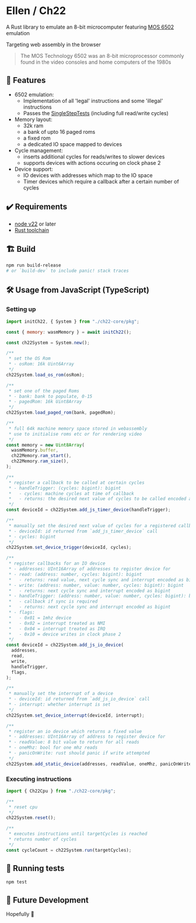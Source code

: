 # Ellen / Ch22

A Rust library to emulate an 8-bit microcomputer featuring [MOS 6502](https://en.wikipedia.org/wiki/MOS_Technology_6502) emulation

Targeting web assembly in the browser

> The MOS Technology 6502 was an 8-bit microprocessor commonly found in the video consoles and home computers of the 1980s

## 🌟 Features

- 6502 emulation:
  - Implementation of all 'legal' instructions and some 'illegal' instructions
  - Passes the [SingleStepTests](https://github.com/SingleStepTests/65x02) (including full read/write cycles)
- Memory layout:
  - 32k ram
  - a bank of upto 16 paged roms
  - a fixed rom
  - a dedicated IO space mapped to devices
- Cycle management:
  - inserts additional cycles for reads/writes to slower devices
  - supports devices with actions occuring on clock phase 2
- Device support:
  - IO devices with addresses which map to the IO space
  - Timer devices which require a callback after a certain number of cycles

## ✔️ Requirements

- [node v22](https://nodejs.org/en) or later
- [Rust toolchain](https://www.rust-lang.org)

## 🏗️ Build

```bash
npm run build-release
# or `build-dev` to include panic! stack traces
```

## 🛠️ Usage from JavaScript (TypeScript)

### Setting up

```js
import initCh22, { System } from "./ch22-core/pkg";

const { memory: wasmMemory } = await initCh22();

const ch22System = System.new();

/**
 * set the OS Rom
 * - osRom: 16k Uint6Array
 */
ch22System.load_os_rom(osRom);

/**
 * set one of the paged Roms
 * - bank: bank to populate, 0-15
 * - pagedRom: 16k Uint8Array
 */
ch22System.load_paged_rom(bank, pagedRom);

/**
 * full 64k machine memory space stored in webassembly
 * use to initialise roms etc or for rendering video
 */
const memory = new Uint8Array(
  wasmMemory.buffer,
  ch22Memory.ram_start(),
  ch22Memory.ram_size(),
);

/**
 * register a callback to be called at certain cycles
 * - handleTrigger: (cycles: bigint): bigint
 *   - cycles: machine cycles at time of callback
 *   - returns: the desired next value of cycles to be called encoded as a bigint
 */
const deviceId = ch22System.add_js_timer_device(handleTrigger);

/**
 * manually set the desired next value of cycles for a registered callback
 * - deviceId: id returned from `add_js_timer_device` call
 * - cycles: bigint
 */
ch22System.set_device_trigger(deviceId, cycles);

/**
 * register callbacks for an IO device
 * - addresses: UInt16Array of addresses to register device for
 * - read: (address: number, cycles: bigint): bigint
 *   - returns: read value, next cycle sync and interrupt encoded as bigint
 * - write: (address: number, value: number, cycles: bigint): bigint
 *   - returns: next cycle sync and interrupt encoded as bigint
 * - handleTrigger: (address: number, value: number, cycles: bigint): bigint
 *   - callback if sync is required
 *   - returns: next cycle sync and interrupt encoded as bigint
 * - flags:
 *   - 0x01 = 1mhz device
 *   - 0x02 = interrupt treated as NMI
 *   - 0x04 = interrupt treated as IRQ
 *   - 0x10 = device writes in clock phase 2
 */
const deviceId = ch22System.add_js_io_device(
  addresses,
  read,
  write,
  handleTrigger,
  flags,
);

/**
 * manually set the interrupt of a device
 * - deviceId: id returned from `add_js_io_device` call
 * - interrupt: whether interrupt is set
 */
ch22System.set_device_interrupt(deviceId, interrupt);

/**
 * register an io device which returns a fixed value
 * - addresses: UInt16Array of address to register device for
 * - readValue: 8 bit value to return for all reads
 * - oneMhz: bool for one mhz reads
 * - panicOnWrite: rust should panic if write attempted
 */
ch22System.add_static_device(addresses, readValue, oneMhz, panicOnWrite);
```

### Executing instructions

```js
import { Ch22Cpu } from "./ch22-core/pkg";

/**
 * reset cpu
 */
ch22System.reset();

/**
 * executes instructions until targetCycles is reached
 * returns number of cycles
 */
const cycleCount = ch22System.run(targetCycles);
```

## 🧪 Running tests

```bash
npm test
```

## 🔮 Future Development

Hopefully 🤞
